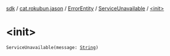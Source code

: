[sdk](../../../index.md) / [cat.rokubun.jason](../../index.md) / [ErrorEntity](../index.md) / [ServiceUnavailable](index.md) / [&lt;init&gt;](./-init-.md)

# &lt;init&gt;

`ServiceUnavailable(message: `[`String`](https://kotlinlang.org/api/latest/jvm/stdlib/kotlin/-string/index.html)`)`